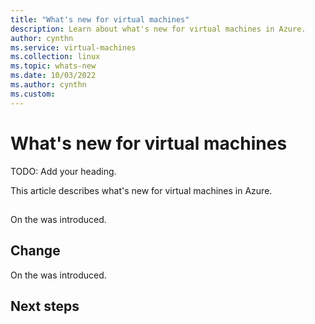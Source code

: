 ```yaml
---
title: "What's new for virtual machines" 
description: Learn about what's new for virtual machines in Azure.
author: cynthn
ms.service: virtual-machines
ms.collection: linux
ms.topic: whats-new
ms.date: 10/03/2022
ms.author: cynthn
ms.custom:
---
```


# What's new for virtual machines
TODO: Add your heading.

This article describes what's new for virtual machines in Azure.


## <Feature>

On <date> the <feature> was introduced. 

## Change

On <date> the <change> was introduced.

## Next steps

